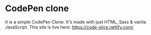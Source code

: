 # CodePen clone
It is a simple CodePen Clone. It's made with just HTML, Sass &amp; vanila JavaScript.
This site is live here: https://code-slice.netlify.com/
